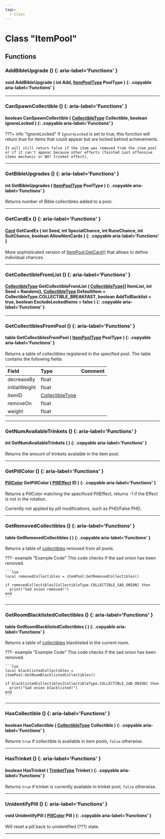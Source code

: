 ```yaml
---
tags:
  - Class
---
```

# Class "ItemPool"

## Functions

### AddBibleUpgrade () {: aria-label='Functions' }
#### void AddBibleUpgrade ( int Add, [ItemPoolType](https://wofsauge.github.io/IsaacDocs/rep/enums/ItemPoolType.html) PoolType ) {: .copyable aria-label='Functions' }

___
### CanSpawnCollectible () {: aria-label='Functions' }
#### boolean CanSpawnCollectible ( [CollectibleType](https://wofsauge.github.io/IsaacDocs/rep/enums/CollectibleType.html) Collectible, boolean ignoreLocked ) {: .copyable aria-label='Functions' }

???+ info "IgnoreLocked"
    If `IgnoreLocked` is set to true, this function will return true for items that could appear but are locked behind achievements.

    It will still return false if the item was removed from the item pool or if it can't appear because other effects (Tainted Lost offensive items mechanic or NO! trinket effect).

___
### GetBibleUpgrades () {: aria-label='Functions' }
#### int GetBibleUpgrades ( [ItemPoolType](https://wofsauge.github.io/IsaacDocs/rep/enums/ItemPoolType.html) PoolType ) {: .copyable aria-label='Functions' }
Returns number of Bible collectibles added to a pool.

___
### GetCardEx () {: aria-label='Functions' }
#### [Card](https://wofsauge.github.io/IsaacDocs/rep/enums/Card.html) GetCardEx ( int Seed, int SpecialChance, int RuneChance, int SuitChance, boolean AllowNonCards ) {: .copyable aria-label='Functions' }
More sophisticated version of [ItemPool:GetCard()](https://wofsauge.github.io/IsaacDocs/rep/ItemPool.html#getcard) that allows to define individual chances.

___
### GetCollectibleFromList () {: aria-label='Functions' }
#### [CollectibleType](https://wofsauge.github.io/IsaacDocs/rep/enums/CollectibleType.html) GetCollectibleFromList ( [CollectibleType](https://wofsauge.github.io/IsaacDocs/rep/enums/CollectibleType.html)[] ItemList, int Seed = Random(), [CollectibleType](https://wofsauge.github.io/IsaacDocs/rep/enums/CollectibleType.html) DefaultItem = CollectibleType.COLLECTIBLE_BREAKFAST, boolean AddToBlacklist = true, boolean ExcludeLockedItems = false ) {: .copyable aria-label='Functions' }

___
### GetCollectiblesFromPool () {: aria-label='Functions' }
#### table GetCollectiblesFromPool ( [ItemPoolType](https://wofsauge.github.io/IsaacDocs/rep/enums/ItemPoolType.html) PoolType ) {: .copyable aria-label='Functions' }
Returns a table of collectibles registered in the specified pool. The table contains the following fields

|Field|Type|Comment|
|:--|:--|:--|
| decreaseBy | float | |
| initialWeight | float | |
| itemID | [CollectibleType](https://wofsauge.github.io/IsaacDocs/rep/enums/CollectibleType.html) | |
| removeOn | float | |
| weight | float | |

___
### GetNumAvailableTrinkets () {: aria-label='Functions' }
#### int GetNumAvailableTrinkets ( ) {: .copyable aria-label='Functions' }
Returns the amount of trinkets available in the item pool.

___
### GetPillColor () {: aria-label='Functions' }
#### [PillColor](https://wofsauge.github.io/IsaacDocs/rep/enums/PillColor.html) GetPillColor ( [PillEffect](https://wofsauge.github.io/IsaacDocs/rep/enums/PillEffect.html) ID ) {: .copyable aria-label='Functions' }
Returns a PillColor matching the specificed PillEffect, returns -1 if the Effect is not in the rotation.

Currently not applied by pill modifications, such as PHD/False PHD.

___
### GetRemovedCollectibles () {: aria-label='Functions' }
#### table GetRemovedCollectibles ( ) {: .copyable aria-label='Functions' }
Returns a table of [collectibles](https://wofsauge.github.io/IsaacDocs/rep/enums/CollectibleType.html) removed from all pools.

???- example "Example Code"
    This code checks if the sad onion has been removed.

    ```lua
    local removedCollectibles = itemPool:GetRemovedCollectibles()

    if removedCollectibles[CollectibleType.COLLECTIBLE_SAD_ONION] then
      print("Sad onion removed!")
    end
    ```

___
### GetRoomBlacklistedCollectibles () {: aria-label='Functions' }
#### table GetRoomBlacklistedCollectibles ( ) {: .copyable aria-label='Functions' }
Returns a table of [collectibles](https://wofsauge.github.io/IsaacDocs/rep/enums/CollectibleType.html) blacklisted in the current room.

???- example "Example Code"
    This code checks if the sad onion has been removed.

    ```lua
    local blacklistedCollectibles = itemPool:GetRoomBlacklistedCollectibles()

    if blacklistedCollectibles[CollectibleType.COLLECTIBLE_SAD_ONION] then
      print("Sad onion blacklisted!")
    end
    ```

___
### HasCollectible () {: aria-label='Functions' }
#### boolean HasCollectible ( [CollectibleType](https://wofsauge.github.io/IsaacDocs/rep/enums/CollectibleType.html) Collectible ) {: .copyable aria-label='Functions' }
Returns `true` if collectible is available in item pools, `false` otherwise.

___
### HasTrinket () {: aria-label='Functions' }
#### boolean HasTrinket ( [TrinketType](https://wofsauge.github.io/IsaacDocs/rep/enums/TrinketType.html) Trinket ) {: .copyable aria-label='Functions' }
Returns `true` if trinket is currently available in trinket pool, `false` otherwise.

___
### UnidentifyPill () {: aria-label='Functions' }
#### void UnidentifyPill ( [PillColor](https://wofsauge.github.io/IsaacDocs/rep/enums/PillColor.html) Pill ) {: .copyable aria-label='Functions' }
Will reset a pill back to unidentified (???) state.

___